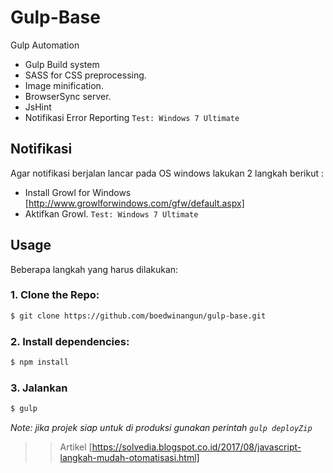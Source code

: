 # Gulp-Base
Gulp Automation
- Gulp Build system
- SASS for CSS preprocessing.
- Image minification.
- BrowserSync server.
- JsHint
- Notifikasi Error Reporting `Test: Windows 7 Ultimate`

## Notifikasi
Agar notifikasi berjalan lancar pada OS windows lakukan 2 langkah berikut :
- Install Growl for Windows [http://www.growlforwindows.com/gfw/default.aspx]
- Aktifkan Growl.
`Test: Windows 7 Ultimate`

## Usage
Beberapa langkah yang harus dilakukan:

### 1. Clone the Repo:

```sh
$ git clone https://github.com/boedwinangun/gulp-base.git
```

### 2. Install dependencies:

```sh
$ npm install
```

### 3. Jalankan

```sh
$ gulp
```


*Note: jika projek siap untuk di produksi gunakan perintah `gulp deployZip`*



 
 >> Artikel [https://solvedia.blogspot.co.id/2017/08/javascript-langkah-mudah-otomatisasi.html]  
 
 
